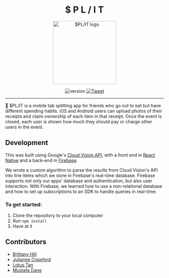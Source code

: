 <h1 align="center">$ P L / I T</h1>

<div align="center">
<img width="200" height="200" src="https://bit.ly/2TXwoEv" alt="$PL/IT logo">

![version](https://img.shields.io/badge/version-1.0.0-blue.svg?maxAge=2592000)
<a href="https://twitter.com/intent/tweet?text=Look%20at%20this%20awesome%20tab%20splitting%20app%20I%20found!%20https://github.com/SPL-IT-app/spl.it">
    <img src="https://img.shields.io/twitter/url/https/github.com/angular-medellin/meetup.svg?style=social" alt="Tweet">
</a>

</div>

---
🔪 $PL/IT is a mobile tab splitting app for friends who go out to eat but have different spending habits. iOS and Android users can upload photos of their receipts and claim ownership of each item in that receipt. Once the event is closed, each user is shown how much they should pay or charge other users in the event.

## Development
This was built using Google's [Cloud Vision API](https://cloud.google.com/vision/docs/ocr), with a front end in [React Native](https://facebook.github.io/react-native/) and a back-end in [Firebase](https://firebase.google.com/). 

We wrote a custom algorithm to parse the results from Cloud Vision's API into line items which we store in Firebase's real-time database. Firebase supports not only our apps' database and authentication, but also user interaction. With Firebase, we learned how to use a non-relational database and how to set up subscriptions to an SDK to handle queries in real-time.

### To get started:
1. Clone the repository to your local computer
2. Run `npm install`
3. Have at it

## Contributors
* [Brittany Hill](https://github.com/ibrittanyhill)
* [Julianne Crawford](https://github.com/juliannemarik)
* [Lotus Tan](https://github.com/lotust)
* [Mustafa Dane](https://github.com/mustafadane)
